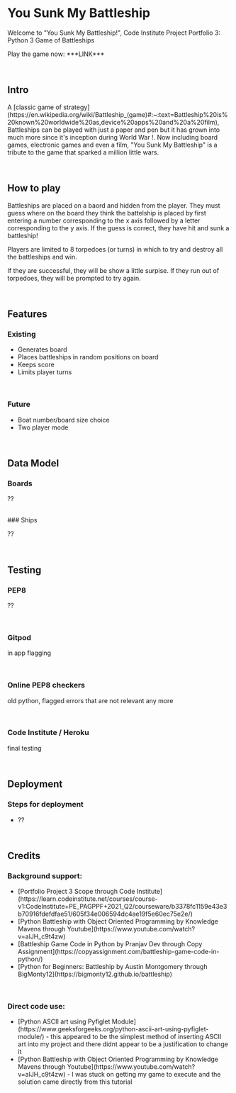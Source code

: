 # You Sunk My Battleship

<p>Welcome to "You Sunk My Battleship!", Code Institute Project Portfolio 3: Python 3 Game of Battleships</p>
<p>Play the game now: ***LINK***</p>
<br>

## Intro
<p>A [classic game of strategy](https://en.wikipedia.org/wiki/Battleship_(game)#:~:text=Battleship%20is%20known%20worldwide%20as,device%20apps%20and%20a%20film), Battleships can be played with just a paper and pen but it has grown into much more since it's inception during World War !. Now including board games, electronic games and even a film, "You Sunk My Battleship" is a tribute to the game that sparked a million little wars.</p>
<br>

## How to play
<p>Battleships are placed on a baord and hidden from the player. They must guess where on the board they think the battelship is placed by first entering a number corresponding to the x axis followed by a letter corresponding to the y axis. If the guess is correct, they have hit and sunk a battleship!</p>

<p>Players are limited to 8 torpedoes (or turns) in which to try and destroy all the battleships and win.</p>

<p>If they are successful, they will be show a little surpise. If they run out of torpedoes, they will be prompted to try again.</p>
<br>

## Features
### Existing
<ul>
<li>Generates board</li>
<li>Places battleships in random positions on board</li>
<li>Keeps score</li>
<li>Limits player turns</li>
</ul>
<br>

### Future
<ul>
<li>Boat number/board size choice</li>
<li>Two player mode</li>
</ul>
<br>

## Data Model
### Boards
<p>??</p>
<br>
### Ships
<p>??</p>
<br>

## Testing
### PEP8
<p>??</p>
<br>

### Gitpod
<p>in app flagging</p>
<br>

### Online PEP8 checkers
<p>old python, flagged errors that are not relevant any more</p>
<br>

### Code Institute / Heroku
<p>final testing</p>
<br>

## Deployment
### Steps for deployment
<ul>
<li>??</li>
</ul>
<br>

## Credits
### Background support:
<ul>
<li>[Portfolio Project 3 Scope through Code Institute](https://learn.codeinstitute.net/courses/course-v1:CodeInstitute+PE_PAGPPF+2021_Q2/courseware/b3378fc1159e43e3b70916fdefdfae51/605f34e006594dc4ae19f5e60ec75e2e/)</li>
<li>[Python Battleship with Object Oriented Programming by Knowledge Mavens through Youtube](https://www.youtube.com/watch?v=alJH_c9t4zw)</li>
<li>[Battleship Game Code in Python by Pranjav Dev through Copy Assignment](https://copyassignment.com/battleship-game-code-in-python/)</li>
<li>[Python for Beginners: Battleship by Austin Montgomery through BigMonty12](https://bigmonty12.github.io/battleship)</li>
</ul>
<br>

### Direct code use:
<ul>
<li>[Python ASCII art using Pyfiglet Module](https://www.geeksforgeeks.org/python-ascii-art-using-pyfiglet-module/) - this appeared to be the simplest method of inserting ASCII art into my project and there didnt appear to be a justification to change it</li>
<li>[Python Battleship with Object Oriented Programming by Knowledge Mavens through Youtube](https://www.youtube.com/watch?v=alJH_c9t4zw) - I was stuck on getting my game to execute and the solution came directly from this tutorial</li>
<ul>